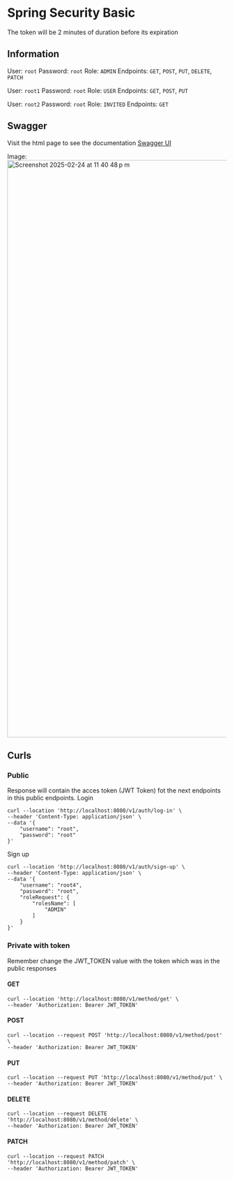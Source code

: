 # Spring Security Basic

The token will be 2 minutes of duration before its expiration

## Information
User: `root`
Password: `root`
Role: `ADMIN`
Endpoints: `GET`, `POST`, `PUT`, `DELETE`, `PATCH`

User: `root1`
Password: `root`
Role: `USER`
Endpoints: `GET`, `POST`, `PUT`

User: `root2`
Password: `root`
Role: `INVITED`
Endpoints: `GET`

## Swagger
Visit the html page to see the documentation
[Swagger UI](http://localhost:8080/swagger-ui/index.html)

Image:
<img width="1324" alt="Screenshot 2025-02-24 at 11 40 48 p m" src="https://github.com/user-attachments/assets/0ea12e76-bc7b-4e78-9508-2bdef41564a6" />

## Curls
### Public
Response will contain the acces token (JWT Token) fot the next endpoints in this public endpoints.
Login
```
curl --location 'http://localhost:8080/v1/auth/log-in' \
--header 'Content-Type: application/json' \
--data '{
    "username": "root",
    "password": "root"
}'
```

Sign up
```
curl --location 'http://localhost:8080/v1/auth/sign-up' \
--header 'Content-Type: application/json' \
--data '{
    "username": "root4",
    "password": "root",
    "roleRequest": {
        "rolesName": [
            "ADMIN"
        ]
    }
}'
```

### Private with token
Remember change the JWT_TOKEN value with the token which was in the public responses
#### GET
```
curl --location 'http://localhost:8080/v1/method/get' \
--header 'Authorization: Bearer JWT_TOKEN'
```
#### POST
```
curl --location --request POST 'http://localhost:8080/v1/method/post' \
--header 'Authorization: Bearer JWT_TOKEN'
```
#### PUT
```
curl --location --request PUT 'http://localhost:8080/v1/method/put' \
--header 'Authorization: Bearer JWT_TOKEN'
```
#### DELETE
```
curl --location --request DELETE 'http://localhost:8080/v1/method/delete' \
--header 'Authorization: Bearer JWT_TOKEN'
```
#### PATCH
```
curl --location --request PATCH 'http://localhost:8080/v1/method/patch' \
--header 'Authorization: Bearer JWT_TOKEN'
```
